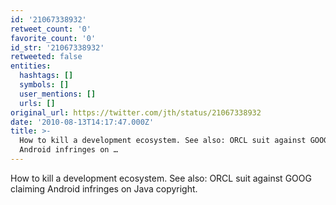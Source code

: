 ```yaml
---
id: '21067338932'
retweet_count: '0'
favorite_count: '0'
id_str: '21067338932'
retweeted: false
entities:
  hashtags: []
  symbols: []
  user_mentions: []
  urls: []
original_url: https://twitter.com/jth/status/21067338932
date: '2010-08-13T14:17:47.000Z'
title: >-
  How to kill a development ecosystem. See also: ORCL suit against GOOG claiming
  Android infringes on …
---
```


How to kill a development ecosystem. See also: ORCL suit against GOOG claiming Android infringes on Java copyright.